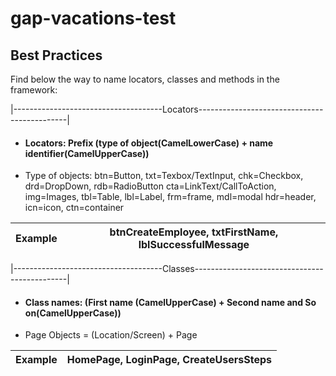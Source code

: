 # gap-vacations-test

Best Practices
----
Find below the way to name locators, classes and methods in the framework:

|-------------------------------------Locators---------------------------------------------|
* #### Locators: Prefix (type of object(CamelLowerCase) + name identifier(CamelUpperCase))
* Type of objects: btn=Button, txt=Texbox/TextInput, chk=Checkbox, drd=DropDown, rdb=RadioButton
cta=LinkText/CallToAction, img=Images, tbl=Table, lbl=Label, frm=frame, mdl=modal
hdr=header, icn=icon, ctn=container

| Example | btnCreateEmployee, txtFirstName, lblSuccessfulMessage |
| ------ | ------ |

|-------------------------------------Classes----------------------------------------------|
* #### Class names: (First name (CamelUpperCase) + Second name and So on(CamelUpperCase))
* Page Objects = (Location/Screen) + Page

| Example | HomePage, LoginPage, CreateUsersSteps|
| ------ | ------ |

